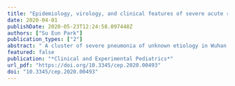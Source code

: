 ```yaml
---
title: "Epidemiology, virology, and clinical features of severe acute respiratory syndrome -coronavirus-2 (SARS-CoV-2; Coronavirus Disease-19)"
date: 2020-04-01
publishDate: 2020-05-23T12:24:58.097448Z
authors: ["Su Eun Park"]
publication_types: ["2"]
abstract: " A cluster of severe pneumonia of unknown etiology in Wuhan City, Hubei province in China emerged in December 2019. A novel coronavirus named severe acute respiratory syndrome coronavirus-2 (SARS-CoV-2) was isolated from lower respiratory tract sample as the causative agent. The current outbreak of infections with SARS-CoV-2 is termed Coronavirus Disease 2019 (COVID-19) by the World Health Organization (WHO). COVID-19 rapidly spread into at least 114 countries and killed more than 4,000 people by March 11 2020. WHO officially declared COVID-19 a pandemic on March 11, 2020. There have been 2 novel coronavirus outbreaks in the past 2 decades. The outbreak of severe acute respiratory syndrome (SARS) in 2002–2003 caused by SARS-CoV had a case fatality rate of around 10% (8,098 confirmed cases and 774 deaths), while Middle East respiratory syndrome (MERS) caused by MERS-CoV killed 861 people out of a total 2,502 confirmed cases between 2012 and 2019. The purpose of this review is to summarize known-to-date information about SARS-CoV-2, transmission of SARS-CoV-2, and clinical features. "
featured: false
publication: "*Clinical and Experimental Pediatrics*"
url_pdf: "https://doi.org/10.3345/cep.2020.00493"
doi: "10.3345/cep.2020.00493"
---
```


